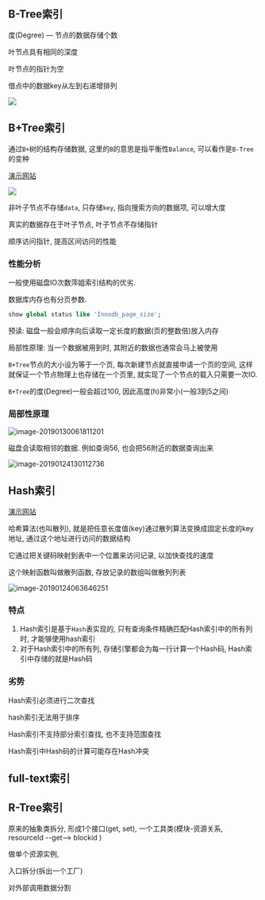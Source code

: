 ## B-Tree索引

度(Degree) — 节点的数据存储个数

叶节点具有相同的深度

叶节点的指针为空

借点中的数据key从左到右递增排列

![](https://ws3.sinaimg.cn/large/006tNc79ly1fzqkx5v0lvj31mg0gwgpe.jpg)

## 	B+Tree索引

通过`B+`树的结构存储数据, 这里的`B`的意思是指平衡性`Balance`, 可以看作是`B-Tree`的变种

[演示网站](https://www.cs.usfca.edu/~galles/visualization/BPlusTree.html)

![](https://ws4.sinaimg.cn/large/006tNc79ly1fzql2kde0fj31cm0iq770.jpg)


非叶子节点不存储`data`, 只存储`key`, 指向搜索方向的数据项, 可以增大度

真实的数据存在于叶子节点, 叶子节点不存储指针

顺序访问指针, 提高区间访问的性能

### 性能分析

一般使用磁盘IO次数萍姐索引结构的优劣.

数据库内存也有分页参数.

```sql
show global status like 'Innodb_page_size';
```

预读: 磁盘一般会顺序向后读取一定长度的数据(页的整数倍)放入内存

局部性原理: 当一个数据被用到时, 其附近的数据也通常会马上被使用

`B+Tree`节点的大小设为等于一个页, 每次新建节点就直接申请一个页的空间, 这样就保证一个节点物理上也存储在一个页里, 就实现了一个节点的载入只需要一次IO.

`B+Tree`的度(Degree)一般会超过100, 因此高度(h)非常小(一般3到5之间)

### 局部性原理

![image-20190130061811201](https://ws3.sinaimg.cn/large/006tNc79ly1fzo7amkpdfj315y0l0dmk.jpg)

磁盘会读取相邻的数据. 例如查询56, 也会把56附近的数据查询出来

![image-20190124130112736](https://ws1.sinaimg.cn/large/006tNc79ly1fzhl84d9dej30l406pweu.jpg)







## Hash索引

[演示网站](https://www.cs.usfca.edu/~galles/visualization/OpenHash.html)

哈希算法(也叫散列), 就是把任意长度值(key)通过散列算法变换成固定长度的key地址, 通过这个地址进行访问的数据结构

它通过把关键码映射到表中一个位置来访问记录, 以加快查找的速度

这个映射函数叫做散列函数, 存放记录的数组叫做散列列表



![image-20190124063646251](https://ws1.sinaimg.cn/large/006tNc79gy1fzha43937uj30nq0haae4.jpg)

### 特点

1. Hash索引是基于`Hash`表实现的, 只有查询条件精确匹配Hash索引中的所有列时, 才能够使用hash索引
2. 对于Hash索引中的所有列, 存储引擎都会为每一行计算一个Hash码, Hash索引中存储的就是Hash码



### 劣势

Hash索引必须进行二次查找

hash索引无法用于排序

Hash索引不支持部分索引查找, 也不支持范围查找

Hash索引中Hash码的计算可能存在Hash冲突



## full-text索引



## R-Tree索引















原来的抽象类拆分,  形成1个接口(get, set),  一个工具类(模块-资源关系, resourceId --get--> blockid )



做单个资源实例, 



入口拆分(拆出一个工厂)



对外部调用数据分割




